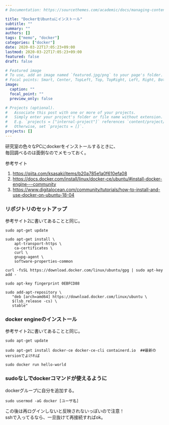 ```yaml
---
# Documentation: https://sourcethemes.com/academic/docs/managing-content/

title: "DockerをUbuntuにインストール"
subtitle: ""
summary: ""
authors: []
tags: ["memo", "docker"]
categories: ["docker"]
date: 2020-03-22T17:05:23+09:00
lastmod: 2020-03-22T17:05:23+09:00
featured: false
draft: false

# Featured image
# To use, add an image named `featured.jpg/png` to your page's folder.
# Focal points: Smart, Center, TopLeft, Top, TopRight, Left, Right, BottomLeft, Bottom, BottomRight.
image:
  caption: ""
  focal_point: ""
  preview_only: false

# Projects (optional).
#   Associate this post with one or more of your projects.
#   Simply enter your project's folder or file name without extension.
#   E.g. `projects = ["internal-project"]` references `content/project/deep-learning/index.md`.
#   Otherwise, set `projects = []`.
projects: []
---
```


研究室の色々なPCにdockerをインストールするときに、  
毎回調べるのは面倒なのでメモっておく。  

参考サイト
1. https://qiita.com/ksasaki/items/b20a785e1a0f610efa08
1. https://docs.docker.com/install/linux/docker-ce/ubuntu/#install-docker-engine---community
1. https://www.digitalocean.com/community/tutorials/how-to-install-and-use-docker-on-ubuntu-18-04

### リポジトリのセットアップ
参考サイト2に書いてあることと同じ。  
```
sudo apt-get update

sudo apt-get install \
    apt-transport-https \
    ca-certificates \
    curl \
    gnupg-agent \
    software-properties-common

curl -fsSL https://download.docker.com/linux/ubuntu/gpg | sudo apt-key add -

sudo apt-key fingerprint 0EBFCD88

sudo add-apt-repository \
   "deb [arch=amd64] https://download.docker.com/linux/ubuntu \
   $(lsb_release -cs) \
   stable"
```

### docker engineのインストール
参考サイト2に書いてあることと同じ。  
```
sudo apt-get update

sudo apt-get install docker-ce docker-ce-cli containerd.io  ##最新のversionでよければ

sudo docker run hello-world
```


### sudoなしでdockerコマンドが使えるように
dockerグループに自分を追加する。
```
sudo usermod -aG docker [ユーザ名]
```

この後は再ログインしないと反映されないっぽいので注意！  
sshで入ってるなら、一旦抜けて再接続すればok。  




